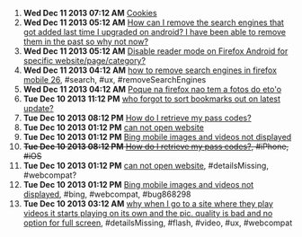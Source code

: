 1. **Wed Dec 11 2013 07:12 AM** [Cookies](https://support.mozilla.org/en-US/questions/980067?esab=a&s=&r=0&as=s "How do I enable my cookies? Can seem to find Main Menu to get to the settin..")
1. **Wed Dec 11 2013 05:12 AM** [How can I remove the search engines that got added last time I upgraded on android? I have been able to remove them in the past so why not now?](https://support.mozilla.org/en-US/questions/980053?esab=a&s=&r=1&as=s "I have always chosen FireFox because it has generally offered me options to..")
1. **Wed Dec 11 2013 05:12 AM** [Disable reader mode on Firefox Android for specific website/page/category?](https://support.mozilla.org/en-US/questions/980051?esab=a&s=&r=2&as=s "Hi!")
1. **Wed Dec 11 2013 04:12 AM** [how to remove search engines in firefox mobile 26](https://support.mozilla.org/en-US/questions/980049?esab=a&s=&r=3&as=s "With the update to firefox 26, another bunch of search engines I will never.."), #search, #ux, #removeSearchEngines
1. **Wed Dec 11 2013 04:12 AM** [Poque na firefox nao tem a fotos do eto'o](https://support.mozilla.org/en-US/questions/980046?esab=a&s=&r=4&as=s "Eu queria A firefox tivece fotos de jogadores de futbol")
1. **Tue Dec 10 2013 11:12 PM** [who forgot to sort bookmarks out on latest update?](https://support.mozilla.org/en-US/questions/980032?esab=a&s=&r=0&as=s "so...  I updated Firefox mobile lastnight and now ALL the bookmarks on my h..")
1. **Tue Dec 10 2013 08:12 PM** [How do I retrieve my pass codes?](https://support.mozilla.org/en-US/questions/980023?esab=a&s=&r=1&as=s "I know that my iPhone has to have my pass codes stored somewhere I just don..")
1. **Tue Dec 10 2013 01:12 PM** [can not open website](https://support.mozilla.org/en-US/questions/979998?esab=a&s=&r=2&as=s "can not sign in")
1. **Tue Dec 10 2013 01:12 PM** [Bing mobile images and videos not displayed](https://support.mozilla.org/en-US/questions/979993?esab=a&s=&r=3&as=s "title says it all
Go to")
1. ~~**Tue Dec 10 2013 08:12 PM** [How do I retrieve my pass codes?](https://support.mozilla.org/en-US/questions/980023?esab=a&s=&r=0&as=s "I know that my iPhone has to have my pass codes stored somewhere I just don.."), #iPhone, #iOS~~
1. **Tue Dec 10 2013 01:12 PM** [can not open website](https://support.mozilla.org/en-US/questions/979998?esab=a&s=&r=1&as=s "can not sign in"), #detailsMissing, #webcompat?
1. **Tue Dec 10 2013 01:12 PM** [Bing mobile images and videos not displayed](https://support.mozilla.org/en-US/questions/979993?esab=a&s=&r=2&as=s "title says it all
Go to"), #bing, #webcompat, #bug868298
1. **Tue Dec 10 2013 03:12 AM** [why when I go to a site where they play videos it starts playing on its own and the pic. quality is bad and no option for full screen](https://support.mozilla.org/en-US/questions/979941?esab=a&s=&r=3&as=s "help with this please can't I just use my default player"), #detailsMissing, #flash, #video, #ux, #webcompat
